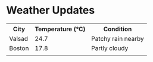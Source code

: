 # Weather Updates

<!-- WEATHER-UPDATE-START -->
<table><tr><th>City</th><th>Temperature (°C)</th><th>Condition</th></tr><tr><td>Valsad</td><td>24.7</td><td>Patchy rain nearby</td></tr><tr><td>Boston</td><td>17.8</td><td>Partly cloudy</td></tr><tr><td></td><td></td><td></td></tr></table>
<!-- WEATHER-UPDATE-END -->
